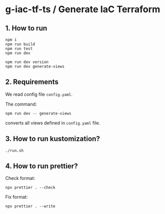 # g-iac-tf-ts / Generate IaC Terraform

## 1. How to run

```
npm i
npm run build
npm run test
npm run dev

npm run dev version
npm run dev generate-views
```

## 2. Requirements

We read config file `config.yaml`.

The command:

```
npm run dev -- generate-views
```

converts all views defined in `config.yaml` file.

## 3. How to run kustomization?

```
./run.sh
```

## 4. How to run prettier?

Check format:

```
npx prettier . --check
```

Fix format:

```
npx prettier . --write
```
